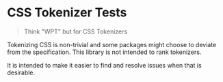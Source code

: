 # CSS Tokenizer Tests

> Think "WPT" but for CSS Tokenizers

Tokenizing CSS is non-trivial and some packages might choose to deviate from the specification.
This library is not intended to rank tokenizers.

It is intended to make it easier to find and resolve issues when that is desirable.
